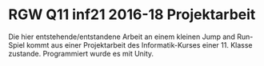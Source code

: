 # RGW Q11 inf21 2016-18 Projektarbeit

Die hier entstehende/entstandene Arbeit an einem kleinen Jump and Run-Spiel kommt aus einer Projektarbeit des Informatik-Kurses einer 11. Klasse zustande. Programmiert wurde es mit Unity.

